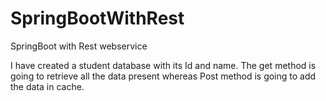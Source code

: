 # SpringBootWithRest
SpringBoot with Rest webservice

I have created a student database with its Id and name. The get method is going to retrieve all the data present whereas Post method is going to add the data in cache.
